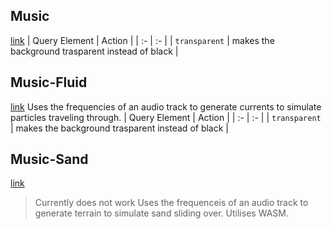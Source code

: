 ## Music
[link](./music/index.html)
| Query Element | Action |
| :- | :- |
| ``transparent`` | makes the background trasparent instead of black |


## Music-Fluid
[link](./music-fluid/index.html)
Uses the frequencies of an audio track to generate currents to simulate particles traveling through.
| Query Element | Action |
| :- | :- |
| ``transparent`` | makes the background trasparent instead of black |

## Music-Sand
[link](./music-sand/index.html)
> Currently does not work
Uses the frequenceis of an audio track to generate terrain to simulate sand sliding over.
Utilises WASM.